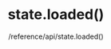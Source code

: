 ---
layout: reference_md
title: state.loaded()
summary: 获取初始化期间加载的表状态
sub: 文档(Options & API) DataTables中文网
since: DataTables 1.10.1
navcategory: api
keywords: state.loader,api
author: /reference/api/state.loaded()
---